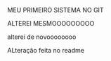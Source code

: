 MEU PRIMEIRO SISTEMA NO GIT


ALTEREI MESMOOOOOOOOO

alterei de novoooooooo

ALteração feita no readme

